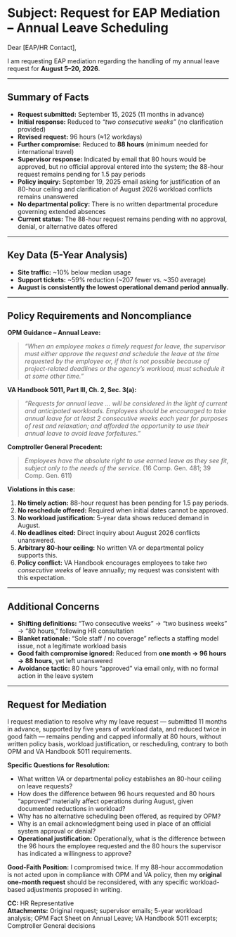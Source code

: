 # Subject: Request for EAP Mediation – Annual Leave Scheduling

Dear [EAP/HR Contact],

I am requesting EAP mediation regarding the handling of my annual leave request for **August 5–20, 2026**.

---

## Summary of Facts
- **Request submitted:** September 15, 2025 (11 months in advance)  
- **Initial response:** Reduced to *“two consecutive weeks”* (no clarification provided)  
- **Revised request:** 96 hours (≈12 workdays)  
- **Further compromise:** Reduced to **88 hours** (minimum needed for international travel)  
- **Supervisor response:** Indicated by email that 80 hours would be approved, but no official approval entered into the system; the 88-hour request remains pending for 1.5 pay periods  
- **Policy inquiry:** September 19, 2025 email asking for justification of an 80-hour ceiling and clarification of August 2026 workload conflicts remains unanswered  
- **No departmental policy:** There is no written departmental procedure governing extended absences  
- **Current status:** The 88-hour request remains pending with no approval, denial, or alternative dates offered  

---

## Key Data (5-Year Analysis)
- **Site traffic:** ~10% below median usage  
- **Support tickets:** ~59% reduction (~207 fewer vs. ~350 average)  
- **August is consistently the lowest operational demand period annually.**  

---

## Policy Requirements and Noncompliance

**OPM Guidance – Annual Leave:**  
> *“When an employee makes a timely request for leave, the supervisor must either approve the request and schedule the leave at the time requested by the employee or, if that is not possible because of project-related deadlines or the agency’s workload, must schedule it at some other time.”*  

**VA Handbook 5011, Part III, Ch. 2, Sec. 3(a):**  
> *“Requests for annual leave … will be considered in the light of current and anticipated workloads. Employees should be encouraged to take annual leave for at least 2 consecutive weeks each year for purposes of rest and relaxation; and afforded the opportunity to use their annual leave to avoid leave forfeitures.”*  

**Comptroller General Precedent:**  
> *Employees have the absolute right to use earned leave as they see fit, subject only to the needs of the service.* (16 Comp. Gen. 481; 39 Comp. Gen. 611)  

**Violations in this case:**  
1. **No timely action:** 88-hour request has been pending for 1.5 pay periods.  
2. **No reschedule offered:** Required when initial dates cannot be approved.  
3. **No workload justification:** 5-year data shows reduced demand in August.  
4. **No deadlines cited:** Direct inquiry about August 2026 conflicts unanswered.  
5. **Arbitrary 80-hour ceiling:** No written VA or departmental policy supports this.  
6. **Policy conflict:** VA Handbook encourages employees to take *two consecutive weeks* of leave annually; my request was consistent with this expectation.  

---

## Additional Concerns
- **Shifting definitions:** “Two consecutive weeks” → “two business weeks” → “80 hours,” following HR consultation  
- **Blanket rationale:** “Sole staff / no coverage” reflects a staffing model issue, not a legitimate workload basis  
- **Good faith compromise ignored:** Reduced from **one month → 96 hours → 88 hours**, yet left unanswered  
- **Avoidance tactic:** 80 hours “approved” via email only, with no formal action in the leave system  

---

## Request for Mediation
I request mediation to resolve why my leave request — submitted 11 months in advance, supported by five years of workload data, and reduced twice in good faith — remains pending and capped informally at 80 hours, without written policy basis, workload justification, or rescheduling, contrary to both OPM and VA Handbook 5011 requirements.  

**Specific Questions for Resolution:**  
- What written VA or departmental policy establishes an 80-hour ceiling on leave requests?  
- How does the difference between 96 hours requested and 80 hours “approved” materially affect operations during August, given documented reductions in workload?  
- Why has no alternative scheduling been offered, as required by OPM?  
- Why is an email acknowledgment being used in place of an official system approval or denial?  
- **Operational justification:** Operationally, what is the difference between the 96 hours the employee requested and the 80 hours the supervisor has indicated a willingness to approve?  

**Good-Faith Position:** I compromised twice. If my 88-hour accommodation is not acted upon in compliance with OPM and VA policy, then my **original one-month request** should be reconsidered, with any specific workload-based adjustments proposed in writing.  


**CC:** HR Representative  
**Attachments:** Original request; supervisor emails; 5-year workload analysis; OPM Fact Sheet on Annual Leave; VA Handbook 5011 excerpts; Comptroller General decisions  

